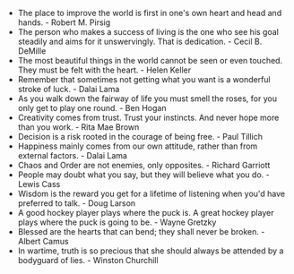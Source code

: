 * The place to improve the world is first in one's own heart and head and hands. - Robert M. Pirsig
* The person who makes a success of living is the one who see his goal steadily and aims for it unswervingly. That is dedication. - Cecil B. DeMille
* The most beautiful things in the world cannot be seen or even touched. They must be felt with the heart. - Helen Keller
* Remember that sometimes not getting what you want is a wonderful stroke of luck. - Dalai Lama
* As you walk down the fairway of life you must smell the roses, for you only get to play one round. - Ben Hogan
* Creativity comes from trust. Trust your instincts. And never hope more than you work. - Rita Mae Brown
* Decision is a risk rooted in the courage of being free. - Paul Tillich
* Happiness mainly comes from our own attitude, rather than from external factors. - Dalai Lama
* Chaos and Order are not enemies, only opposites. - Richard Garriott
* People may doubt what you say, but they will believe what you do. - Lewis Cass
* Wisdom is the reward you get for a lifetime of listening when you'd have preferred to talk. - Doug Larson
* A good hockey player plays where the puck is. A great hockey player plays where the puck is going to be. - Wayne Gretzky
* Blessed are the hearts that can bend; they shall never be broken. - Albert Camus
* In wartime, truth is so precious that she should always be attended by a bodyguard of lies. - Winston Churchill
